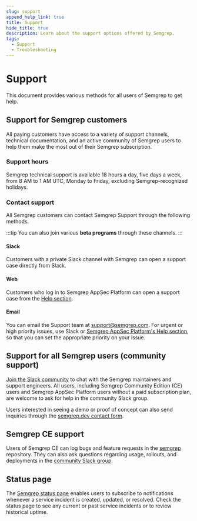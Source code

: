 ```yaml
---
slug: support
append_help_link: true
title: Support
hide_title: true
description: Learn about the support options offered by Semgrep.
tags:
  - Support
  - Troubleshooting
---
```


# Support

This document provides various methods for all users of Semgrep to get help.

## Support for Semgrep customers

All paying customers have access to a variety of support channels, technical
documentation, and an active community of Semgrep users to help them make the
most out of their Semgrep subscription.

### Support hours

Semgrep technical support is available 18 hours a day, five days a week, from 8
AM to 1 AM UTC, Monday to Friday, excluding Semgrep-recognized holidays.

### Contact support

All Semgrep customers can contact Semgrep Support through the following methods.

:::tip
You can also join various **beta programs** through these channels.
:::

#### Slack

Customers with a private Slack channel with Semgrep can open a support case
directly from Slack.

#### Web

Customers who log in to Semgrep AppSec Platform can open a support case
from the [Help section](https://semgrep.dev/orgs/-/support).

#### Email

You can email the Support team at
[support@semgrep.com](mailto:support@semgrep.com). For urgent or high
priority issues, use Slack or [Semgrep AppSec Platform's Help section](https://semgrep.dev/orgs/-/support),
so that you can set the appropriate priority on your issue.

## Support for all Semgrep users (community support)

[Join the Slack community](https://go.semgrep.dev/slack) to chat with the
Semgrep maintainers and support engineers. All users, including Semgrep Community Edition (CE) users and Semgrep AppSec Platform users without a paid subscription plan, are welcome to ask for help in the community Slack group.

Users interested in seeing a demo or proof of concept can also send inquiries
through the [semgrep.dev contact form](https://semgrep.dev/contact/demo/).

## Semgrep CE support

Users of Semgrep CE can log bugs and feature requests in the
[semgrep](https://github.com/semgrep/semgrep/issues) repository. They can also
ask questions regarding usage, rollouts, and deployments in the [community Slack
group](https://go.semgrep.dev/slack).

## Status page

The [Semgrep status page](https://status.semgrep.dev/) enables users to
subscribe to notifications whenever a service incident is created, updated, or
resolved. Check the status page to see any current or past service incidents or
to review historical uptime.
